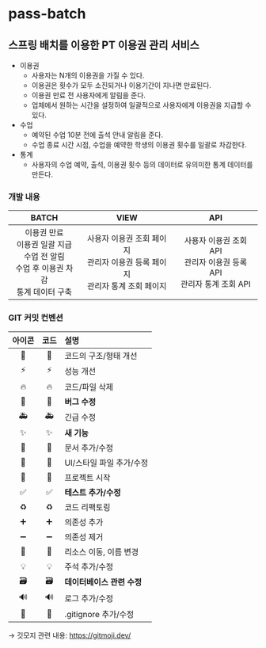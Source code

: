 # pass-batch

## 스프링 배치를 이용한 PT 이용권 관리 서비스
* 이용권
  * 사용자는 N개의 이용권을 가질 수 있다.
  * 이용권은 횟수가 모두 소진되거나 이용기간이 지나면 만료된다.
  * 이용권 만료 전 사용자에게 알림을 준다.
  * 업체에서 원하는 시간을 설정하여 일괄적으로 사용자에게 이용권을 지급할 수 있다.
* 수업
  * 예약된 수업 10분 전에 출석 안내 알림을 준다.
  * 수업 종료 시간 시점, 수업을 예약한 학생의 이용권 횟수를 일괄로 차감한다.
* 통계
  * 사용자의 수업 예약, 출석, 이용권 횟수 등의 데이터로 유의미한 통계 데이터를 만든다.


### 개발 내용
|                           BATCH                            |                         VIEW                       |                        API                         |
|:----------------------------------------------------------:|:--------------------------------------------------:|:--------------------------------------------------:|
| 이용권 만료<br>이용권 일괄 지급<br>수업 전 알림<br>수업 후 이용권 차감<br>통계 데이터 구축 | 사용자 이용권 조회 페이지<br>관리자 이용권 등록 페이지<br>관리자 통계 조회 페이지 | 사용자 이용권 조회 API<br>관리자 이용권 등록 API<br>관리자 통계 조회 API  |


### GIT 커밋 컨벤션

| 아이콘 |  코드   | 설명           |
|:---:|:---:|:---|
| 🎨  | :art: | 코드의 구조/형태 개선 | 
| ⚡️  |:zap:|성능 개선|
| 🔥  |:fire:|코드/파일 삭제|
| 🐛  |:bug:|**버그 수정**|
| 🚑  |:ambulance:|긴급 수정|
|  ✨  |:sparkles:|**새 기능**|
| 📝  |:memo:|문서 추가/수정|
| 💄  |:lipstick:|UI/스타일 파일 추가/수정|
| 🎉  |:tada:|프로젝트 시작|
|  ✅  |:white_check_mark:|**테스트 추가/수정**|
| ♻️  |:recycle:|코드 리팩토링|
|  ➕  |:heavy_plus_sign:|의존성 추가|
|  ➖  |:heavy_minus_sign:|의존성 제거|
| 🚚  |:truck:|리소스 이동, 이름 변경|
| 💡  |:bulb:|주석 추가/수정|
| 🗃  |:card_file_box:|**데이터베이스 관련 수정**|
| 🔊  |:loud_sound:|로그 추가/수정|
| 🙈  |:see_no_evil:|.gitignore 추가/수정|
→ 깃모지 관련 내용: https://gitmoji.dev/
